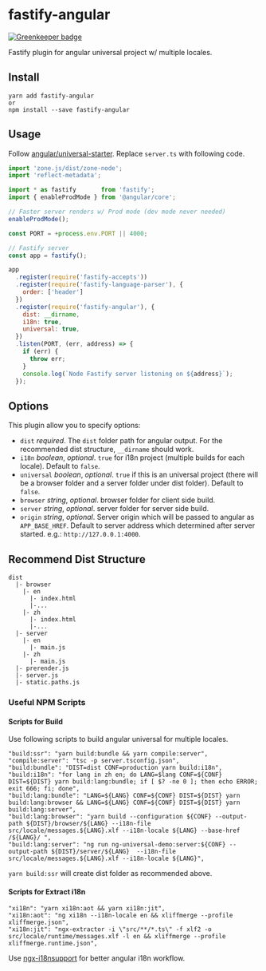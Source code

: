 # fastify-angular

[![Greenkeeper badge](https://badges.greenkeeper.io/clarkorz/fastify-angular.svg)](https://greenkeeper.io/)

Fastify plugin for angular universal project w/ multiple locales.

## Install

```
yarn add fastify-angular
or
npm install --save fastify-angular
```

## Usage

Follow [angular/universal-starter](https://github.com/angular/universal-starter). Replace `server.ts` with following code.

```js
import 'zone.js/dist/zone-node';
import 'reflect-metadata';

import * as fastify       from 'fastify';
import { enableProdMode } from '@angular/core';

// Faster server renders w/ Prod mode (dev mode never needed)
enableProdMode();

const PORT = +process.env.PORT || 4000;

// Fastify server
const app = fastify();

app
  .register(require('fastify-accepts'))
  .register(require('fastify-language-parser'), {
    order: ['header']
  })
  .register(require('fastify-angular'), {
    dist: __dirname,
    i18n: true,
    universal: true,
  })
  .listen(PORT, (err, address) => {
    if (err) {
      throw err;
    }
    console.log(`Node Fastify server listening on ${address}`);
  });
```

## Options

This plugin allow you to specify options:

- `dist` _required_. The `dist` folder path for angular output. For the recommended dist structure, `__dirname` should work.
- `i18n` _boolean_, _optional_. `true` for i18n project (multiple builds for each locale). Default to `false`.
- `universal` _boolean_, _optional_. `true` if this is an universal project (there will be a browser folder and a server folder under dist
folder).
Default to `false`.
- `browser` _string_, _optional_. browser folder for client side build.
- `server` _string_, _optional_. server folder for server side build.
- `origin` _string_, _optional_. Server origin which will be passed to angular as `APP_BASE_HREF`. Default to server address which determined after server started. e.g.: `http://127.0.0.1:4000`.

## Recommend Dist Structure

```
dist
  |- browser
    |- en
      |- index.html
      |-...
    |- zh
      |- index.html
      |-...
  |- server
    |- en
      |- main.js
    |- zh
      |- main.js
  |- prerender.js
  |- server.js
  |- static.paths.js
```

### Useful NPM Scripts

#### Scripts for Build

Use following scripts to build angular universal for multiple locales.
```
"build:ssr": "yarn build:bundle && yarn compile:server",
"compile:server": "tsc -p server.tsconfig.json",
"build:bundle": "DIST=dist CONF=production yarn build:i18n",
"build:i18n": "for lang in zh en; do LANG=$lang CONF=${CONF} DIST=${DIST} yarn build:lang:bundle; if [ $? -ne 0 ]; then echo ERROR; exit 666; fi; done",
"build:lang:bundle": "LANG=${LANG} CONF=${CONF} DIST=${DIST} yarn build:lang:browser && LANG=${LANG} CONF=${CONF} DIST=${DIST} yarn build:lang:server",
"build:lang:browser": "yarn build --configuration ${CONF} --output-path ${DIST}/browser/${LANG} --i18n-file src/locale/messages.${LANG}.xlf --i18n-locale ${LANG} --base-href /${LANG}/ ",
"build:lang:server": "ng run ng-universal-demo:server:${CONF} --output-path ${DIST}/server/${LANG}  --i18n-file src/locale/messages.${LANG}.xlf --i18n-locale ${LANG}",
```
`yarn build:ssr` will create dist folder as recommended above.

#### Scripts for Extract i18n

```
"xi18n": "yarn xi18n:aot && yarn xi18n:jit",
"xi18n:aot": "ng xi18n --i18n-locale en && xliffmerge --profile xliffmerge.json",
"xi18n:jit": "ngx-extractor -i \"src/**/*.ts\" -f xlf2 -o src/locale/runtime/messages.xlf -l en && xliffmerge --profile xliffmerge.runtime.json",
```
Use [ngx-i18nsupport](https://github.com/martinroob/ngx-i18nsupport) for better angular i18n workflow.
